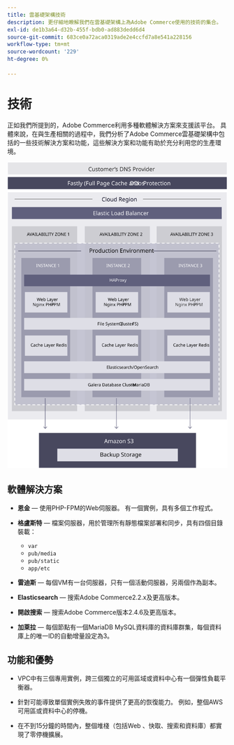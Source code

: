 ```yaml
---
title: 雲基礎架構技術
description: 更仔細地瞭解我們在雲基礎架構上為Adobe Commerce使用的技術的集合。
exl-id: de1b3a64-d32b-455f-bdb0-ad883dedd6d4
source-git-commit: 683ce0a72aca0319ade2e4ccfd7a8e541a228156
workflow-type: tm+mt
source-wordcount: '229'
ht-degree: 0%

---
```


# 技術

正如我們所提到的，Adobe Commerce利用多種軟體解決方案來支援該平台。 具體來說，在與生產相關的過程中，我們分析了Adobe Commerce雲基礎架構中包括的一些技術解決方案和功能，這些解決方案和功能有助於充分利用您的生產環境。

![顯示Adobe Commerce雲基礎架構技術的圖表](../../../assets/playbooks/infrastructure-technology.svg)

## 軟體解決方案

- **恩金** — 使用PHP-FPM的Web伺服器。 有一個實例，具有多個工作程式。

- **格盧斯特** — 檔案伺服器，用於管理所有靜態檔案部署和同步，具有四個目錄裝載：
   - `var`
   - `pub/media`
   - `pub/static`
   - `app/etc`

- **雷迪斯** — 每個VM有一台伺服器，只有一個活動伺服器，另兩個作為副本。

- **Elasticsearch** — 搜索Adobe Commerce2.2.x及更高版本。

- **開啟搜索** — 搜索Adobe Commerce版本2.4.6及更高版本。

- **加萊拉** — 每個節點有一個MariaDB MySQL資料庫的資料庫群集，每個資料庫上的唯一ID的自動增量設定為3。

## 功能和優勢

- VPC中有三個專用實例，跨三個獨立的可用區域或資料中心有一個彈性負載平衡器。

- 針對可能導致單個實例失敗的事件提供了更高的恢復能力。 例如，整個AWS可用區或資料中心的停機。

- 在不到15分鐘的時間內，整個堆棧（包括Web 、快取、搜索和資料庫）都實現了零停機擴展。
